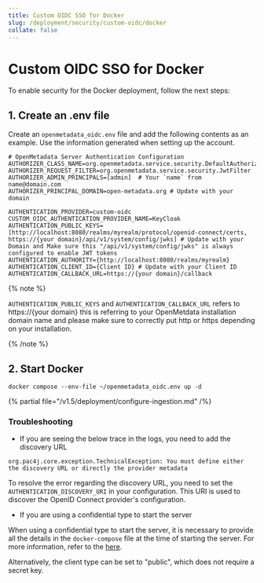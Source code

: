 ```yaml
---
title: Custom OIDC SSO for Docker
slug: /deployment/security/custom-oidc/docker
collate: false
---
```


# Custom OIDC SSO for Docker

To enable security for the Docker deployment, follow the next steps:

## 1. Create an .env file

Create an `openmetadata_oidc.env` file and add the following contents as an example. Use the information
generated when setting up the account.

```shell
# OpenMetadata Server Authentication Configuration
AUTHORIZER_CLASS_NAME=org.openmetadata.service.security.DefaultAuthorizer
AUTHORIZER_REQUEST_FILTER=org.openmetadata.service.security.JwtFilter
AUTHORIZER_ADMIN_PRINCIPALS=[admin]  # Your `name` from name@domain.com
AUTHORIZER_PRINCIPAL_DOMAIN=open-metadata.org # Update with your domain

AUTHENTICATION_PROVIDER=custom-oidc
CUSTOM_OIDC_AUTHENTICATION_PROVIDER_NAME=KeyCloak
AUTHENTICATION_PUBLIC_KEYS=[http://localhost:8080/realms/myrealm/protocol/openid-connect/certs, https://{your domain}/api/v1/system/config/jwks] # Update with your Domain and Make sure this "/api/v1/system/config/jwks" is always configured to enable JWT tokens
AUTHENTICATION_AUTHORITY={http://localhost:8080/realms/myrealm}
AUTHENTICATION_CLIENT_ID={Client ID} # Update with your Client ID
AUTHENTICATION_CALLBACK_URL=https://{your domain}/callback
``` 

{% note %}

`AUTHENTICATION_PUBLIC_KEYS` and `AUTHENTICATION_CALLBACK_URL` refers to https://{your domain} this is referring to your OpenMetdata installation domain name
and please make sure to correctly put http or https depending on your installation.

{% /note %}


## 2. Start Docker

```commandline
docker compose --env-file ~/openmetadata_oidc.env up -d
```

{% partial file="/v1.5/deployment/configure-ingestion.md" /%}

### Troubleshooting

* If you are seeing the below trace in the logs, you need to add the discovery URL

```
org.pac4j.core.exception.TechnicalException: You must define either the discovery URL or directly the provider metadata
```

To resolve the error regarding the discovery URL, you need to set the `AUTHENTICATION_DISCOVERY_URI` in your configuration. This URI is used to discover the OpenID Connect provider's configuration.

* If you are using a confidential type to start the server

When using a confidential type to start the server, it is necessary to provide all the details in the `docker-compose` file at the time of starting the server. For more information, refer to the [here](https://github.com/open-metadata/OpenMetadata/blob/main/conf/openmetadata.yaml#L179C3-L190C59).

Alternatively, the client type can be set to "public", which does not require a secret key.
